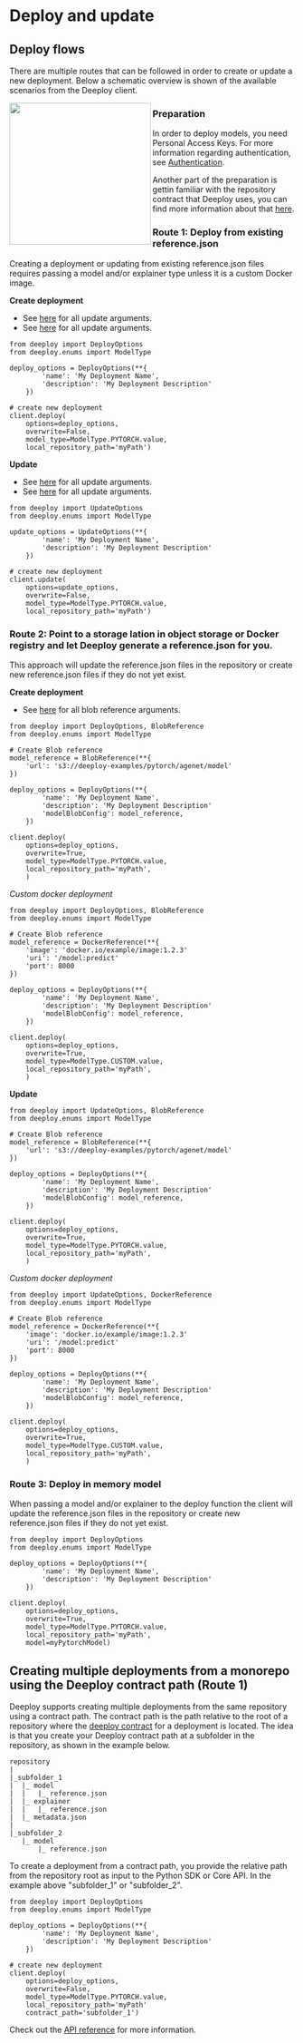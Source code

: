 # Deploy and update
## Deploy flows
There are multiple routes that can be followed in order to create or update a new deployment. Below a schematic overview is shown of the available scenarios from the Deeploy client.

<p align="left">
    <img align="left" src="./docs/content/img/deeploy-routes.png" width="250px" />
</p>

### Preparation
In order to deploy models, you need Personal Access Keys. For more information regarding authentication, see [Authentication](auth.md).

Another part of the preparation is gettin familiar with the repository contract that Deeploy uses, you can find more information about that [here](https://deeploy-ml.zendesk.com/hc/en-150/articles/4411887195666-Preparing-a-repository).

### Route 1: Deploy from existing reference.json
Creating a deployment or updating from existing reference.json files requires passing a model and/or explainer type unless it is a custom Docker image.

**Create deployment**
- See [here](api-reference/#deeploy.models.deploy_options) for all update arguments.
- See [here](api-reference/#deploy) for all update arguments.
```
from deeploy import DeployOptions
from deeploy.enums import ModelType

deploy_options = DeployOptions(**{
        'name': 'My Deployment Name',
        'description': 'My Deployment Description'
    })

# create new deployment
client.deploy(
    options=deploy_options,
    overwrite=False,
    model_type=ModelType.PYTORCH.value,
    local_repository_path='myPath')
```
**Update**
- See [here](api-reference.md/#deeploy.models.update_options) for all update arguments.
- See [here](api-reference.md/#update) for all update arguments.
```
from deeploy import UpdateOptions
from deeploy.enums import ModelType

update_options = UpdateOptions(**{
        'name': 'My Deployment Name',
        'description': 'My Deployment Description'
    })

# create new deployment
client.update(
    options=update_options,
    overwrite=False,
    model_type=ModelType.PYTORCH.value,
    local_repository_path='myPath')
```

### Route 2: Point to a storage lation in object storage or Docker registry and let Deeploy generate a reference.json for you.
This approach will update the reference.json files in the repository or create new reference.json files if they do not yet exist.

**Create deployment**
- See [here](api-reference.md/#deeploy.models.model_reference_json) for all blob reference arguments.
```
from deeploy import DeployOptions, BlobReference
from deeploy.enums import ModelType

# Create Blob reference
model_reference = BlobReference(**{
    'url': 's3://deeploy-examples/pytorch/agenet/model'
})

deploy_options = DeployOptions(**{
        'name': 'My Deployment Name',
        'description': 'My Deployment Description'
        'modelBlobConfig': model_reference,
    })

client.deploy(
    options=deploy_options,
    overwrite=True,
    model_type=ModelType.PYTORCH.value,
    local_repository_path='myPath',
    )
```

*Custom docker deployment*
```
from deeploy import DeployOptions, BlobReference
from deeploy.enums import ModelType

# Create Blob reference
model_reference = DockerReference(**{
    'image': 'docker.io/example/image:1.2.3'
    'uri': '/model:predict'
    'port': 8000
})

deploy_options = DeployOptions(**{
        'name': 'My Deployment Name',
        'description': 'My Deployment Description'
        'modelBlobConfig': model_reference,
    })

client.deploy(
    options=deploy_options,
    overwrite=True,
    model_type=ModelType.CUSTOM.value,
    local_repository_path='myPath',
    )
```

**Update**
```
from deeploy import UpdateOptions, BlobReference
from deeploy.enums import ModelType

# Create Blob reference
model_reference = BlobReference(**{
    'url': 's3://deeploy-examples/pytorch/agenet/model'
})

deploy_options = DeployOptions(**{
        'name': 'My Deployment Name',
        'description': 'My Deployment Description'
        'modelBlobConfig': model_reference,
    })

client.deploy(
    options=deploy_options,
    overwrite=True,
    model_type=ModelType.PYTORCH.value,
    local_repository_path='myPath',
    )
```
*Custom docker deployment*
```
from deeploy import UpdateOptions, DockerReference
from deeploy.enums import ModelType

# Create Blob reference
model_reference = DockerReference(**{
    'image': 'docker.io/example/image:1.2.3'
    'uri': '/model:predict'
    'port': 8000
})

deploy_options = DeployOptions(**{
        'name': 'My Deployment Name',
        'description': 'My Deployment Description'
        'modelBlobConfig': model_reference,
    })

client.deploy(
    options=deploy_options,
    overwrite=True,
    model_type=ModelType.CUSTOM.value,
    local_repository_path='myPath',
    )
```

### Route 3: Deploy in memory model
When passing a model and/or explainer to the deploy function the client will update the reference.json files in the repository or create new reference.json files if they do not yet exist.

```
from deeploy import DeployOptions
from deeploy.enums import ModelType

deploy_options = DeployOptions(**{
        'name': 'My Deployment Name',
        'description': 'My Deployment Description'
    })

client.deploy(
    options=deploy_options,
    overwrite=True,
    model_type=ModelType.PYTORCH.value,
    local_repository_path='myPath',
    model=myPytorchModel)
```


## Creating multiple deployments from a monorepo using the Deeploy contract path (Route 1)
Deeploy supports creating multiple deployments from the same repository using a contract path. The contract path is the path relative to the root of a repository where the [deeploy contract](https://deeploy-ml.zendesk.com/hc/en-150/articles/4411887195666-Preparing-a-repository) for a deployment is located. The idea is that you create your Deeploy contract path at a subfolder in the repository, as shown in the example below.

```
repository
|
|_subfolder_1
|  |_ model
|  |   |_ reference.json
|  |_ explainer
|  |   |_ reference.json
|  |_ metadata.json
|
|_subfolder_2
   |_ model
       |_ reference.json
```
To create a deployment from a contract path, you provide the relative path from the repository root as input to the Python SDK or Core API. In the example above "subfolder_1" or "subfolder_2".
```
from deeploy import DeployOptions
from deeploy.enums import ModelType

deploy_options = DeployOptions(**{
        'name': 'My Deployment Name',
        'description': 'My Deployment Description'
    })

# create new deployment
client.deploy(
    options=deploy_options,
    overwrite=False,
    model_type=ModelType.PYTORCH.value,
    local_repository_path='myPath'
    contract_path='subfolder_1')
```

Check out the [API reference](api-reference.md) for more information.
